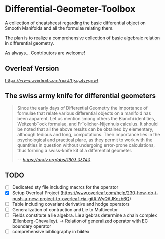 # Differential-Geometer-Toolbox
A collection of cheatsheest regarding the basic differential object on Smooth Manifolds and all the formulae relating them.

The plan is to realize a comprehensive collection of basic algebraic relation in differential geometry.

As always... Contributors are welcome!

## Overleaf Version
https://www.overleaf.com/read/fjxqcdvyqnwt

## The swiss army knife for differential geometers

> Since the early days of Differential Geometry the importance of formulae that
relate various differential objects on a manifold has been apparent. Let us mention
among others the Bianchi identities, Weitzenb¨ock formulae, and Fr¨olicher-Nijenhuis
calculus. It should be noted that all the above results can be obtained by elementary,
although tedious and long, computations.
Their importance lies in the
psychological and practical plane, as they permit to work with the quantities in
question without undergoing error-prone calculations, thus forming a swiss-knife
kit of a differential geometer.
>
> -- <cite>https://arxiv.org/abs/1503.08740</cite>



## TODO
- [ ] Dedicated sty file including macros for the operator
- [x] Setup Overleaf Project (https://www.overleaf.com/help/230-how-do-i-push-a-new-project-to-overleaf-via-git#.WyQAJKczb6Q)
- [ ] Table including covariant derivative and hodge operators
- [ ] Generalization of contraction and Lie to Multivector
- [ ] Fields constitute a lie algebra. Lie algebras determine a chain complex (Eilenberg-Chevalley). -> Relation of generalized operator with EC boundary operator
- [ ] comprehensive bibliography in bibtex
